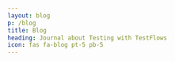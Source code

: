 ```yaml
---
layout: blog
p: /blog
title: Blog
heading: Journal about Testing with TestFlows
icon: fas fa-blog pt-5 pb-5
---
```

